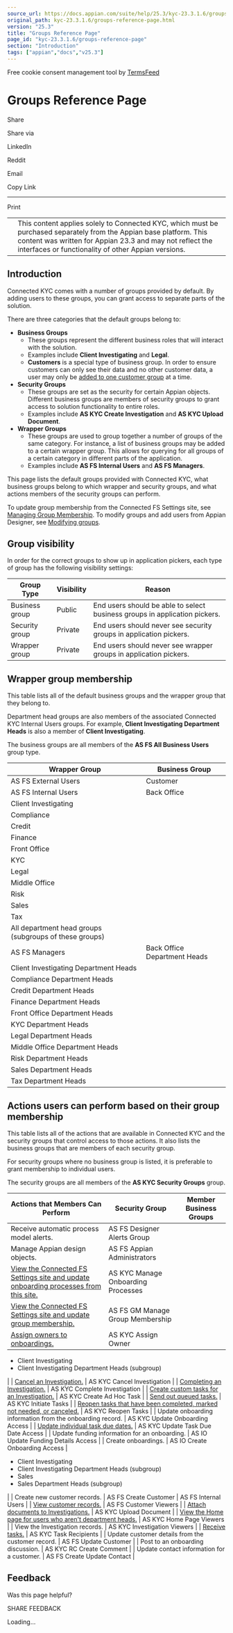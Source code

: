 ```yaml
---
source_url: https://docs.appian.com/suite/help/25.3/kyc-23.3.1.6/groups-reference-page.html
original_path: kyc-23.3.1.6/groups-reference-page.html
version: "25.3"
title: "Groups Reference Page"
page_id: "kyc-23.3.1.6/groups-reference-page"
section: "Introduction"
tags: ["appian","docs","v25.3"]
---
```



Free cookie consent management tool by [TermsFeed](https://www.termsfeed.com/)

# Groups Reference Page

Share

Share via

LinkedIn

Reddit

Email

Copy Link

* * *

Print

<table><tbody><tr><td><i class="fa fa-check-square-o" aria-hidden="true"></i></td><td>This content applies solely to Connected KYC, which must be purchased separately from the Appian base platform. This content was written for Appian 23.3 and may not reflect the interfaces or functionality of other Appian versions.</td></tr></tbody></table>

## Introduction

Connected KYC comes with a number of groups provided by default. By adding users to these groups, you can grant access to separate parts of the solution.

There are three categories that the default groups belong to:

-   **Business Groups**
    -   These groups represent the different business roles that will interact with the solution.
    -   Examples include **Client Investigating** and **Legal**.
    -   **Customers** is a special type of business group. In order to ensure customers can only see their data and no other customer data, a user may only be [added to one customer group](setting-up-groups.html#managing-group-membership) at a time.
-   **Security Groups**
    -   These groups are set as the security for certain Appian objects. Different business groups are members of security groups to grant access to solution functionality to entire roles.
    -   Examples include **AS KYC Create Investigation** and **AS KYC Upload Document**.
-   **Wrapper Groups**
    -   These groups are used to group together a number of groups of the same category. For instance, a list of business groups may be added to a certain wrapper group. This allows for querying for all groups of a certain category in different parts of the application.
    -   Examples include **AS FS Internal Users** and **AS FS Managers**.

This page lists the default groups provided with Connected KYC, what business groups belong to which wrapper and security groups, and what actions members of the security groups can perform.

To update group membership from the Connected FS Settings site, see [Managing Group Membership](setting-up-groups.html). To modify groups and add users from Appian Designer, see [Modifying groups](modifying-groups.html).

## Group visibility

In order for the correct groups to show up in application pickers, each type of group has the following visibility settings:

| Group Type | Visibility | Reason |
| --- | --- | --- |
| Business group | Public | End users should be able to select business groups in application pickers. |
| Security group | Private | End users should never see security groups in application pickers. |
| Wrapper group | Private | End users should never see wrapper groups in application pickers. |

## Wrapper group membership

This table lists all of the default business groups and the wrapper group that they belong to.

Department head groups are also members of the associated Connected KYC Internal Users groups. For example, **Client Investigating Department Heads** is also a member of **Client Investigating**.

The business groups are all members of the **AS FS All Business Users** group type.

| Wrapper Group | Business Group |
| --- | --- |
| AS FS External Users | Customer |
| AS FS Internal Users | Back Office |
| Client Investigating |
| Compliance |
| Credit |
| Finance |
| Front Office |
| KYC |
| Legal |
| Middle Office |
| Risk |
| Sales |
| Tax |
| All department head groups (subgroups of these groups) |
| AS FS Managers | Back Office Department Heads |
| Client Investigating Department Heads |
| Compliance Department Heads |
| Credit Department Heads |
| Finance Department Heads |
| Front Office Department Heads |
| KYC Department Heads |
| Legal Department Heads |
| Middle Office Department Heads |
| Risk Department Heads |
| Sales Department Heads |
| Tax Department Heads |

## Actions users can perform based on their group membership

This table lists all of the actions that are available in Connected KYC and the security groups that control access to those actions. It also lists the business groups that are members of each security group.

For security groups where no business group is listed, it is preferable to grant membership to individual users.

The security groups are all members of the **AS KYC Security Groups** group.

| Actions that Members Can Perform | Security Group | Member Business Groups |
| --- | --- | --- |
| Receive automatic process model alerts. | AS FS Designer Alerts Group |  |
| Manage Appian design objects. | AS FS Appian Administrators |
| [View the Connected FS Settings site and update onboarding processes from this site.](using-fs-settings.html#accessing-the-connected-fs-settings-site) | AS KYC Manage Onboarding Processes |
| [View the Connected FS Settings site and update group membership.](setting-up-groups.html) | AS FS GM Manage Group Membership |
| [Assign owners to onboardings.](managing-investigations.html) | AS KYC Assign Owner |
-   Client Investigating
-   Client Investigating Department Heads (subgroup)

 |
| [Cancel an Investigation.](managing-investigations.html) | AS KYC Cancel Investigation |
| [Completing an Investigation.](managing-investigations.html) | AS KYC Complete Investigation |
| [Create custom tasks for an Investigation.](managing-tasks.html) | AS KYC Create Ad Hoc Task |
| [Send out queued tasks.](managing-tasks.html) | AS KYC Initiate Tasks |
| [Reopen tasks that have been completed, marked not needed, or canceled.](managing-tasks.html) | AS KYC Reopen Tasks |
| Update onboarding information from the onboarding record. | AS KYC Update Onboarding Access |
| [Update individual task due dates.](setting-up-processes.html) | AS KYC Update Task Due Date Access |
| Update funding information for an onboarding. | AS IO Update Funding Details Access |
| Create onboardings. | AS IO Create Onboarding Access |

-   Client Investigating
-   Client Investigating Department Heads (subgroup)
-   Sales
-   Sales Department Heads (subgroup)

 |
| Create new customer records. | AS FS Create Customer | AS FS Internal Users |
| [View customer records.](managing-customers.html#viewing-information-for-a-customer) | AS FS Customer Viewers |
| [Attach documents to Investigations.](managing-documents.html#attaching-a-document) | AS KYC Upload Document |
| [View the Home page for users who aren't department heads.](home-page-overview.html) | AS KYC Home Page Viewers |
| View the Investigation records. | AS KYC Investigation Viewers |
| [Receive tasks.](managing-tasks.html) | AS KYC Task Recipients |
| Update customer details from the customer record. | AS FS Update Customer |
| Post to an onboarding discussion.</a> | AS KYC RC Create Comment |
| Update contact information for a customer. | AS FS Create Update Contact |

## Feedback

Was this page helpful?

SHARE FEEDBACK

Loading...
